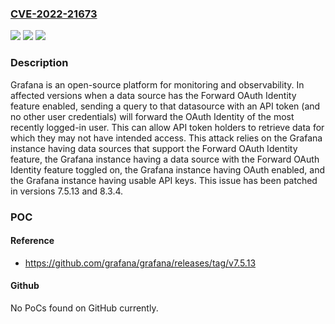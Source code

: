 ### [CVE-2022-21673](https://cve.mitre.org/cgi-bin/cvename.cgi?name=CVE-2022-21673)
![](https://img.shields.io/static/v1?label=Product&message=grafana&color=blue)
![](https://img.shields.io/static/v1?label=Version&message=n%2Fa&color=blue)
![](https://img.shields.io/static/v1?label=Vulnerability&message=CWE-200%3A%20Exposure%20of%20Sensitive%20Information%20to%20an%20Unauthorized%20Actor&color=brighgreen)

### Description

Grafana is an open-source platform for monitoring and observability. In affected versions when a data source has the Forward OAuth Identity feature enabled, sending a query to that datasource with an API token (and no other user credentials) will forward the OAuth Identity of the most recently logged-in user. This can allow API token holders to retrieve data for which they may not have intended access. This attack relies on the Grafana instance having data sources that support the Forward OAuth Identity feature, the Grafana instance having a data source with the Forward OAuth Identity feature toggled on, the Grafana instance having OAuth enabled, and the Grafana instance having usable API keys. This issue has been patched in versions 7.5.13 and 8.3.4.

### POC

#### Reference
- https://github.com/grafana/grafana/releases/tag/v7.5.13

#### Github
No PoCs found on GitHub currently.

